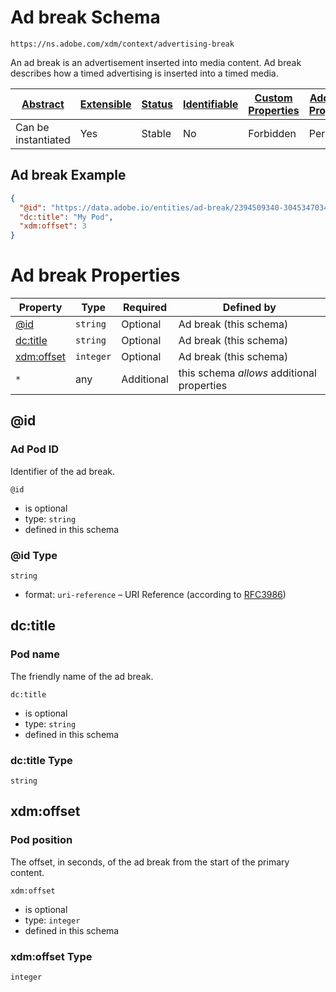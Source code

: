 
# Ad break Schema

```
https://ns.adobe.com/xdm/context/advertising-break
```

An ad break is an advertisement inserted into media content. Ad break describes how a timed advertising is inserted into a timed media.

| [Abstract](../../abstract.md) | [Extensible](../../extensions.md) | [Status](../../status.md) | [Identifiable](../../id.md) | [Custom Properties](../../extensions.md) | [Additional Properties](../../extensions.md) | Defined In |
|-------------------------------|-----------------------------------|---------------------------|-----------------------------|------------------------------------------|----------------------------------------------|------------|
| Can be instantiated | Yes | Stable | No | Forbidden | Permitted | [context/advertising-break.schema.json](context/advertising-break.schema.json) |

## Ad break Example
```json
{
  "@id": "https://data.adobe.io/entities/ad-break/2394509340-30453470347",
  "dc:title": "My Pod",
  "xdm:offset": 3
}
```

# Ad break Properties

| Property | Type | Required | Defined by |
|----------|------|----------|------------|
| [@id](#id) | `string` | Optional | Ad break (this schema) |
| [dc:title](#dctitle) | `string` | Optional | Ad break (this schema) |
| [xdm:offset](#xdmoffset) | `integer` | Optional | Ad break (this schema) |
| `*` | any | Additional | this schema *allows* additional properties |

## @id
### Ad Pod ID

Identifier of the ad break.

`@id`
* is optional
* type: `string`
* defined in this schema

### @id Type


`string`
* format: `uri-reference` – URI Reference (according to [RFC3986](https://tools.ietf.org/html/rfc3986))






## dc:title
### Pod name

The friendly name of the ad break.

`dc:title`
* is optional
* type: `string`
* defined in this schema

### dc:title Type


`string`






## xdm:offset
### Pod position

The offset, in seconds, of the ad break from the start of the primary content.

`xdm:offset`
* is optional
* type: `integer`
* defined in this schema

### xdm:offset Type


`integer`






